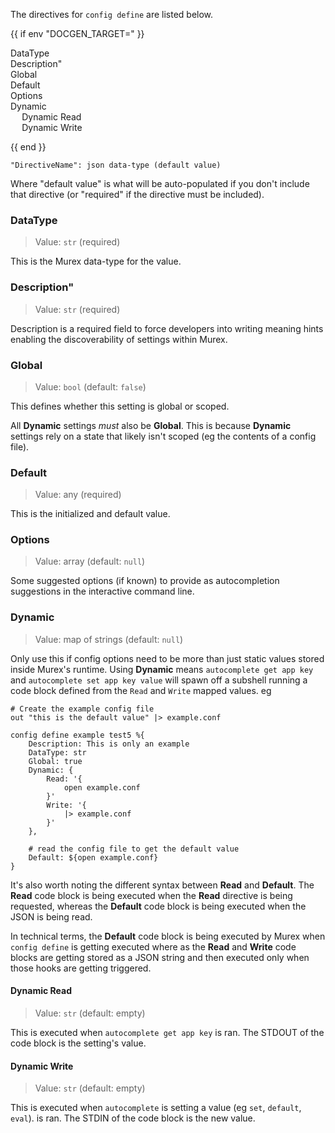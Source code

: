 The directives for `config define` are listed below.

{{ if env "DOCGEN_TARGET=" }}<div id="toc">

- [DataType](#datatype)
- [Description"](#description)
- [Global](#global)
- [Default](#default)
- [Options](#options)
- [Dynamic](#dynamic)
  - [Dynamic Read](#dynamic-read)
  - [Dynamic Write](#dynamic-write)

</div>
{{ end }}

```
"DirectiveName": json data-type (default value)
```

Where "default value" is what will be auto-populated if you don't include that
directive (or "required" if the directive must be included).

### DataType

> Value: `str` (required)

This is the Murex data-type for the value.

### Description"

> Value: `str` (required)

Description is a required field to force developers into writing meaning hints
enabling the discoverability of settings within Murex.

### Global

> Value: `bool` (default: `false`)

This defines whether this setting is global or scoped.

All **Dynamic** settings _must_ also be **Global**. This is because **Dynamic**
settings rely on a state that likely isn't scoped (eg the contents of a config
file).

### Default

> Value: any (required)

This is the initialized and default value.

### Options

> Value: array (default: `null`)

Some suggested options (if known) to provide as autocompletion suggestions in
the interactive command line.

### Dynamic

> Value: map of strings (default: `null`)

Only use this if config options need to be more than just static values stored
inside Murex's runtime. Using **Dynamic** means `autocomplete get app key`
and `autocomplete set app key value` will spawn off a subshell running a code
block defined from the `Read` and `Write` mapped values. eg

```
# Create the example config file
out "this is the default value" |> example.conf

config define example test5 %{
    Description: This is only an example
    DataType: str
    Global: true
    Dynamic: {
        Read: '{
            open example.conf
        }'
        Write: '{
            |> example.conf
        }'
    },
    
    # read the config file to get the default value
    Default: ${open example.conf}
}
```

It's also worth noting the different syntax between **Read** and **Default**.
The **Read** code block is being executed when the **Read** directive is being
requested, whereas the **Default** code block is being executed when the JSON
is being read.

In technical terms, the **Default** code block is being executed by Murex 
when `config define` is getting executed where as the **Read** and **Write**
code blocks are getting stored as a JSON string and then executed only when
those hooks are getting triggered.

#### Dynamic Read

> Value: `str` (default: empty)

This is executed when `autocomplete get app key` is ran. The STDOUT of the code
block is the setting's value.

#### Dynamic Write

> Value: `str` (default: empty)

This is executed when `autocomplete` is setting a value (eg `set`, `default`,
`eval`). is ran. The STDIN of the code block is the new value.
